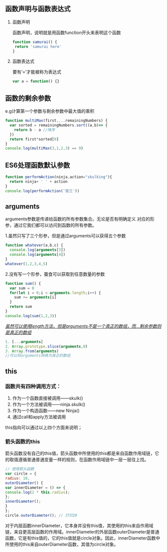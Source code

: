 ## 函数声明与函数表达式

1. 函数声明  

   函数声明，说明就是用函数function开头来表明这个函数

   ```javascript
   function samurai() {
   	return 'samurai here'
   }
   ```

2. 函数表达式   

   要有‘=’才能被称为表达式

   ```javascript
   var a = function() {}
   ```



## 函数的剩余参数

e.g计算第一个参数与剩余参数中最大值的乘积

```javascript
function multiMax(first,...remainingNumbers) {
  var sorted = remainingNumbers.sort((a,b)=> {
    return b - a //降序
  })
  return first*sorted[0]
}
console.log(multiMax(3,1,2,3) == 9)
```



## ES6处理函数默认参数

```javascript
function performAction(ninja,action="skulking"){
  return ninja+ ' ' + action
}
console.log(performAction('张三'))
```



## arguments

arguments参数是传递给函数的所有参数集合。无论是否有明确定义 对应的形参，通过它我们都可以访问到函数的所有参数。



1.虽然只写了三个形参，但是通过arguments可以获得五个参数

```javascript
function whatever(a,b,c) {
  console.log(arguments[3])
  console.log(arguments[4])
}
whatever(1,2,3,4,5)
```

2.没有写一个形参，蚕食可以获取到任意数量的参数

```javascript
function sum() {
  var sum = 0
  for(let i = 0;i < arguments.length;i++) {
    sum += arguments[i]
  }
  return sum
}
console.log(sum(1,2,3))
```

*<u>虽然可以使用length方法，但是arguments不是一个真正的数组，而...剩余参数则是真正的数组</u>*

```javascript
1. [...arguments]
2. Array.prototype.slice(arguments,0)
3. Array.from(arguments)
//可以将arguments转换为真正的数组
```



## this

### 函数共有四种调用方式：

1. 作为一个函数直接被调用——skulk()
2. 作为一个方法被调用——ninja.skulk()
3. 作为一个构造函数——new Ninja()
4. 通过call和apply方法被调用

this指向可以通过以上四个方面来说明；

### 箭头函数的this

箭头函数没有自己的this值，箭头函数中所使用的this都是来自函数作用域链，它的取值遵循普通普通变量一样的规则，在函数作用域链中一层一层往上找。 

```javascript
// 使用箭头函数
var circle = {
radius: 10,
outerDiameter() {
var innerDiameter = () => {
console.log(2 * this.radius);
};
innerDiameter();
}
};
circle.outerDiameter(); // 打印20
```

对于内层函数innerDiameter，它本身并没有this值，其使用的this来自作用域链，来自更高层函数的作用域。innerDiameter的外层函数outerDiameter是普通函数，它是有this值的，它的this值就是circle对象。因此，innerDiameter函数中所使用的this来自outerDiameter函数，其值为circle对象。 

